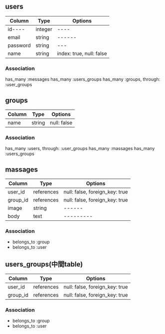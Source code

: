 <!-- ・ユーザー管理機能
   users_table
・チャットグループ管理機能
   groups_table
・チャットメッセージの保存機能
   massages_table 
・中間table
   users_groups_table
  -->


## users
|Column|Type|Options|
|------|----|-------|
|id----|integer|----|
|email|string|------|
|password|string|---|
|name|string|index: true, null: false|
### Association
has_many :messages
has_many :users_groups
has_many :groups, through: :user_groups

## groups
|Column|Type|Options|
|------|----|-------|
|name|string|null: false|
### Association
has_many :users, through: :user_groups
has_many :massages
has_many :users_groups

## massages
|Column|Type|Options|
|------|----|-------|
|user_id|references|null: false, foreign_key: true|
|group_id|references|null: false, foreign_key: true|
|image|string|------|
|body|text|---------|
### Association
- belongs_to :group
- belongs_to :user

## users_groups(中間table)
|Column|Type|Options|
|------|----|-------|
|user_id|references|null: false, foreign_key: true|
|group_id|references|null: false, foreign_key: true|
### Association
- belongs_to :group
- belongs_to :user